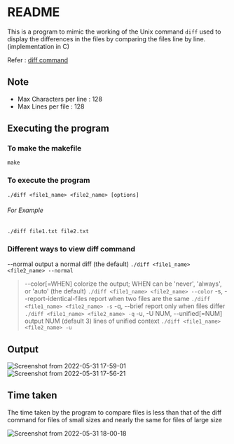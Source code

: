# README
This is a program to mimic the working of the Unix command `diff` used to display the differences in the files by comparing the files line by line. (implementation in C)

Refer : [diff command](https://man7.org/linux/man-pages/man1/diff.1.html)

## Note 
- Max Characters per line : 128
- Max Lines per file : 128

## Executing the program

### To make the makefile

`make`

### To execute the program

`./diff <file1_name> <file2_name> [options]`

###### For Example 

`./diff file1.txt file2.txt`

### Different ways to view diff command

 --normal
             output a normal diff (the default)
`./diff <file1_name> <file2_name> --normal`
 > --color[=WHEN]
              colorize the output; WHEN can be 'never', 'always', or
              'auto' (the default)
`./diff <file1_name> <file2_name> --color`
 -s, --report-identical-files
              report when two files are the same
`./diff <file1_name> <file2_name> -s`
 -q, --brief
              report only when files differ
`./diff <file1_name> <file2_name> -q`
 -u, -U NUM, --unified[=NUM]
              output NUM (default 3) lines of unified context
`./diff <file1_name> <file2_name> -u`

## Output 

![Screenshot from 2022-05-31 17-59-01](https://user-images.githubusercontent.com/92677342/171175597-492bf481-78d9-4902-94d8-8c8ad75f4f72.png)
![Screenshot from 2022-05-31 17-56-21](https://user-images.githubusercontent.com/92677342/171175849-a1c391ab-9cb6-4a78-b1aa-6a1d1d87bb51.png)

## Time taken
The time taken by the program to compare files is less than that of the diff command for files of small sizes and nearly the same for files of large size

![Screenshot from 2022-05-31 18-00-18](https://user-images.githubusercontent.com/92677342/171176214-81dfd718-e774-42f1-bab7-305cb15fc295.png)


